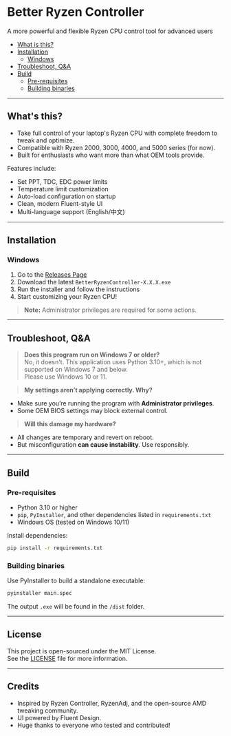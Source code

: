 # Better Ryzen Controller  
A more powerful and flexible Ryzen CPU control tool for advanced users  

- [What is this?](#whats-this)  
- [Installation](#installation)  
  - [Windows](#windows)  
- [Troubleshoot, Q&A](#troubleshoot-qa)  
- [Build](#build)  
  - [Pre-requisites](#pre-requisites)  
  - [Building binaries](#building-binaries)  

---

## What's this?

- Take full control of your laptop's Ryzen CPU with complete freedom to tweak and optimize.
- Compatible with Ryzen 2000, 3000, 4000, and 5000 series (for now).
- Built for enthusiasts who want more than what OEM tools provide.

Features include:

- Set PPT, TDC, EDC power limits  
- Temperature limit customization  
- Auto-load configuration on startup  
- Clean, modern Fluent-style UI  
- Multi-language support (English/中文)

---

## Installation

### Windows

1. Go to the [Releases Page](https://gitlab.com/ryzen-controller-team/ryzen-controller/-/releases)  
2. Download the latest `BetterRyzenController-X.X.X.exe`  
3. Run the installer and follow the instructions  
4. Start customizing your Ryzen CPU!

> **Note:** Administrator privileges are required for some actions.

---

## Troubleshoot, Q&A

> **Does this program run on Windows 7 or older?**  
No, it doesn't. This application uses Python 3.10+, which is not supported on Windows 7 and below.  
Please use Windows 10 or 11.

> **My settings aren’t applying correctly. Why?**  
- Make sure you’re running the program with **Administrator privileges**.  
- Some OEM BIOS settings may block external control.  

> **Will this damage my hardware?**  
- All changes are temporary and revert on reboot.  
- But misconfiguration **can cause instability**. Use responsibly.

---

## Build

### Pre-requisites

- Python 3.10 or higher  
- `pip`, `PyInstaller`, and other dependencies listed in `requirements.txt`  
- Windows OS (tested on Windows 10/11)

Install dependencies:

```bash
pip install -r requirements.txt
```

### Building binaries

Use PyInstaller to build a standalone executable:

```bash
pyinstaller main.spec
```

The output `.exe` will be found in the `/dist` folder.

---

## License

This project is open-sourced under the MIT License.  
See the [LICENSE](./LICENSE) file for more information.

---

## Credits

- Inspired by Ryzen Controller, RyzenAdj, and the open-source AMD tweaking community.  
- UI powered by Fluent Design.  
- Huge thanks to everyone who tested and contributed!
